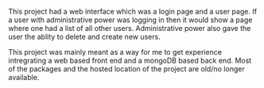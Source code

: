 
This project had a web interface which was a login page and a user page. If a user with administrative power was logging in then it would show a page where one had a list of all other users. Administrative power also gave the user the ablity to delete and create new users.

This project was mainly meant as a way for me to get experience intregrating a web based front end and a mongoDB based back end. Most of the packages and the hosted location of the project are old/no longer available.



